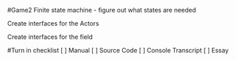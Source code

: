 #Game2 
Finite state machine - figure out what states are needed

Create interfaces for the Actors

Create interfaces for the field



#Turn in checklist
[ ] Manual
[ ] Source Code
[ ] Console Transcript
[ ] Essay